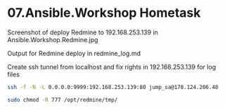 # 07.Ansible.Workshop Hometask

Screenshot of deploy Redmine to 192.168.253.139 in  Ansible.Workshop.Redmine.jpg

Output for Redmine deploy in redmine_log.md

Create ssh tunnel from localhost and fix rights in 192.168.253.139 for log files

```bash
ssh -f -N -L 0.0.0.0:9999:192.168.253.139:80 jump_sa@178.124.206.48

sudo chmod -R 777 /opt/redmine/tmp/
```
